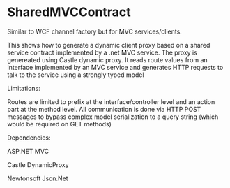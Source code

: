 # SharedMVCContract
Similar to WCF channel factory but for MVC services/clients.   

This shows how to generate a dynamic client proxy based on a shared service contract implemented by a .net MVC service.  The proxy is genereated using Castle dynamic proxy.   It reads route values from an interface implemented by an MVC service and generates HTTP requests to talk to the service using a strongly typed model

Limitations:

Routes are limited to prefix at the interface/controller level and an action part at the method level.   All communication is done via HTTP POST messages to bypass complex model serialization to a query string (which would be required on GET methods)

Dependencies:

ASP.NET MVC

Castle DynamicProxy

Newtonsoft Json.Net
